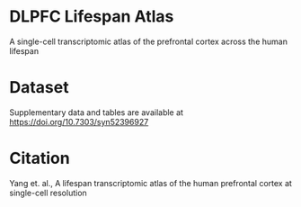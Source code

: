 # DLPFC Lifespan Atlas
 A single-cell transcriptomic atlas of the prefrontal cortex across the human lifespan

# Dataset
Supplementary data and tables are available at https://doi.org/10.7303/syn52396927

# Citation
Yang et. al., A lifespan transcriptomic atlas of the human prefrontal cortex at single-cell resolution


